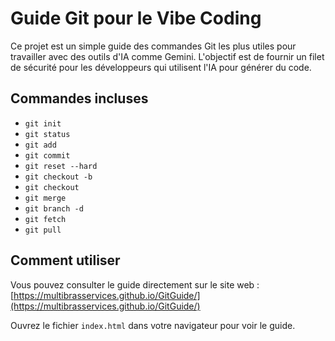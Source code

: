 # Guide Git pour le Vibe Coding

Ce projet est un simple guide des commandes Git les plus utiles pour travailler avec des outils d'IA comme Gemini. L'objectif est de fournir un filet de sécurité pour les développeurs qui utilisent l'IA pour générer du code.

## Commandes incluses

- `git init`
- `git status`
- `git add`
- `git commit`
- `git reset --hard`
- `git checkout -b`
- `git checkout`
- `git merge`
- `git branch -d`
- `git fetch`
- `git pull`

## Comment utiliser

Vous pouvez consulter le guide directement sur le site web : [https://multibrasservices.github.io/GitGuide/](https://multibrasservices.github.io/GitGuide/)

Ouvrez le fichier `index.html` dans votre navigateur pour voir le guide.
